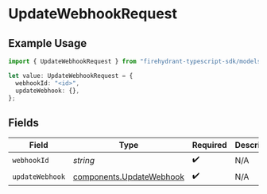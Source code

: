 # UpdateWebhookRequest

## Example Usage

```typescript
import { UpdateWebhookRequest } from "firehydrant-typescript-sdk/models/operations";

let value: UpdateWebhookRequest = {
  webhookId: "<id>",
  updateWebhook: {},
};
```

## Fields

| Field                                                                | Type                                                                 | Required                                                             | Description                                                          |
| -------------------------------------------------------------------- | -------------------------------------------------------------------- | -------------------------------------------------------------------- | -------------------------------------------------------------------- |
| `webhookId`                                                          | *string*                                                             | :heavy_check_mark:                                                   | N/A                                                                  |
| `updateWebhook`                                                      | [components.UpdateWebhook](../../models/components/updatewebhook.md) | :heavy_check_mark:                                                   | N/A                                                                  |